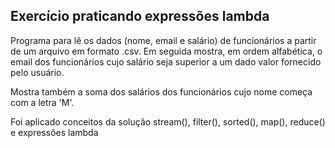 <h2> Exercício praticando expressões lambda </h2>
<p> Programa para lê os dados (nome, email e salário)
de funcionários a partir de um arquivo em formato .csv.
Em seguida mostra, em ordem alfabética, o email dos
funcionários cujo salário seja superior a um dado valor
fornecido pelo usuário.</p>
<p> Mostra também a soma dos salários dos funcionários cujo
nome começa com a letra 'M'.</p>
<p>Foi aplicado conceitos da solução stream(), filter(), sorted(),
map(), reduce() e expressões lambda</p>

